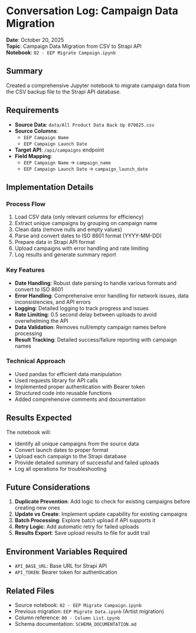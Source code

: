 # Conversation Log: Campaign Data Migration

**Date**: October 20, 2025  
**Topic**: Campaign Data Migration from CSV to Strapi API  
**Notebook**: `02 - EEP Migrate Campaign.ipynb`

## Summary

Created a comprehensive Jupyter notebook to migrate campaign data from the CSV backup file to the Strapi API database.

## Requirements

- **Source Data**: `data/All Product Data Back Up 070825.csv`
- **Source Columns**: 
  - `EEP Campaign Name`
  - `EEP Campaign Launch Date`
- **Target API**: `/api/campaigns` endpoint
- **Field Mapping**:
  - `EEP Campaign Name` → `campaign_name`
  - `EEP Campaign Launch Date` → `campaign_launch_date`

## Implementation Details

### Process Flow
1. Load CSV data (only relevant columns for efficiency)
2. Extract unique campaigns by grouping on campaign name
3. Clean data (remove nulls and empty values)
4. Parse and convert dates to ISO 8601 format (YYYY-MM-DD)
5. Prepare data in Strapi API format
6. Upload campaigns with error handling and rate limiting
7. Log results and generate summary report

### Key Features
- **Date Handling**: Robust date parsing to handle various formats and convert to ISO 8601
- **Error Handling**: Comprehensive error handling for network issues, data inconsistencies, and API errors
- **Logging**: Detailed logging to track progress and issues
- **Rate Limiting**: 0.5 second delay between uploads to avoid overwhelming the API
- **Data Validation**: Removes null/empty campaign names before processing
- **Result Tracking**: Detailed success/failure reporting with campaign names

### Technical Approach
- Used pandas for efficient data manipulation
- Used requests library for API calls
- Implemented proper authentication with Bearer token
- Structured code into reusable functions
- Added comprehensive comments and documentation

## Results Expected

The notebook will:
- Identify all unique campaigns from the source data
- Convert launch dates to proper format
- Upload each campaign to the Strapi database
- Provide detailed summary of successful and failed uploads
- Log all operations for troubleshooting

## Future Considerations

1. **Duplicate Prevention**: Add logic to check for existing campaigns before creating new ones
2. **Update vs Create**: Implement update capability for existing campaigns
3. **Batch Processing**: Explore batch upload if API supports it
4. **Retry Logic**: Add automatic retry for failed uploads
5. **Results Export**: Save upload results to file for audit trail

## Environment Variables Required

- `API_BASE_URL`: Base URL for Strapi API
- `API_TOKEN`: Bearer token for authentication

## Related Files

- Source notebook: `02 - EEP Migrate Campaign.ipynb`
- Previous migration: `EEP Migrate Data.ipynb` (Artist migration)
- Column reference: `00 - Column List.ipynb`
- Schema documentation: `SCHEMA_DOCUMENTATION.md`

